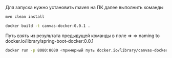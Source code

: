 Для запуска нужно установить maven на ПК
далее выполнить команды 
```bash
mvn clean install
```
```bash
docker build -t canvas-docker:0.0.1 .
```
Путь взять из результата предыдущей команды в поле 
=> => naming to docker.io/library/spring-boot-docker:0.0.1
```bash
docker run -p 8080:8080 <примерный путь docker.io/library/canvas-docker:0.0.1>
```